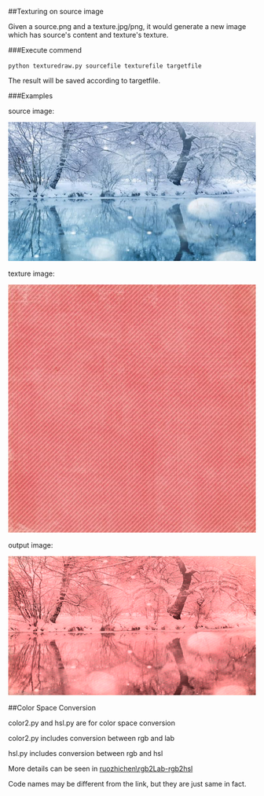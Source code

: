 ##Texturing on source image

Given a source.png and a texture.jpg/png, it would generate a new image which has source's content and texture's texture.

###Execute commend

`python texturedraw.py sourcefile texturefile targetfile`

The result will be saved according to targetfile.

###Examples

source image:

![](https://github.com/ruozhichen/Texturing/blob/master/input/bg2.png)

texture image:

![](https://github.com/ruozhichen/Texturing/blob/master/texture/t3.jpg)

output image:

![](https://github.com/ruozhichen/Texturing/blob/master/output/bg2_t3_lab.png)

##Color Space Conversion

color2.py and hsl.py are for color space conversion

color2.py includes conversion between rgb and lab

hsl.py includes conversion between rgb and hsl

More details can be seen in [ruozhichen\\rgb2Lab-rgb2hsl](https://github.com/ruozhichen)

Code names may be different from the link, but they are just same in fact.